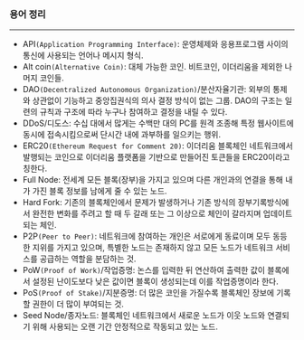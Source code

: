 ### 용어 정리
-------------
* API`(Application Programming Interface)`: 운영체제와 응용프로그램 사이의 통신에 사용되는 언어나 메시지 형식.
* Alt coin`(Alternative Coin)`: 대체 가능한 코인. 비트코인, 이더리움을 제외한 나머지 코인들.
* DAO`(Decentralized Autonomous Organization)`/분산자율기관: 외부의 통제와 상관없이 기능하고 중앙집권식의 의사 결정 방식이 없는 그룹. DAO의 구조는 일련의 규칙과 구조에 따라 누구나 참여하고 결정을 내릴 수 있다.
* DDoS/디도스: 수십 대에서 많게는 수백만 대의 PC를 원격 조종해 특정 웹사이트에 동시에 접속시킴으로써 단시간 내에 과부하를 일으키는 행위.
* ERC20`(Ethereum Request for Comment 20)`: 이더리움 블록체인 네트워크에서 발행되는 코인으로 이더리움 플랫폼을 기반으로 만들어진 토큰들을 ERC20이라고 칭한다.
* Full Node: 전세계 모든 블록(장부)을 가지고 있으며 다른 개인과의 연결을 통해 내가 가진 블록 정보를 남에게 줄 수 있는 노드.
* Hard Fork: 기존의 블록체인에서 문제가 발생하거나 기존 방식의 장부기록방식에서 완전한 변화를 주려고 할 때 두 갈래 또는 그 이상으로 체인이 갈라지며 업데이트 되는 체인.
* P2P`(Peer to Peer)`: 네트워크에 참여하는 개인은 서로에게 동료이며 모두 동등한 지위를 가지고 있으며, 특별한 노드는 존재하지 않고 모든 노드가 네트워크 서비스를 공급하는 역할을 분담하는 것.
* PoW`(Proof of Work)`/작업증명: 논스를 입력한 뒤 연산하여 출력한 값이 블록에서 설정된 난이도보다 낮은 값이면 블록이 생성되는데 이를 작업증명이라 한다.
* PoS`(Proof of Stake)`/지분증명: 더 많은 코인을 가질수록 블록체인 장보에 기록할 권한이 더 많이 부여되는 것.
* Seed Node/종자노드: 블록체인 네트워크에서 새로운 노드가 이웃 노드와 연결되기 위해 사용되는 오랜 기간 안정적으로 작동되고 있는 노드.
